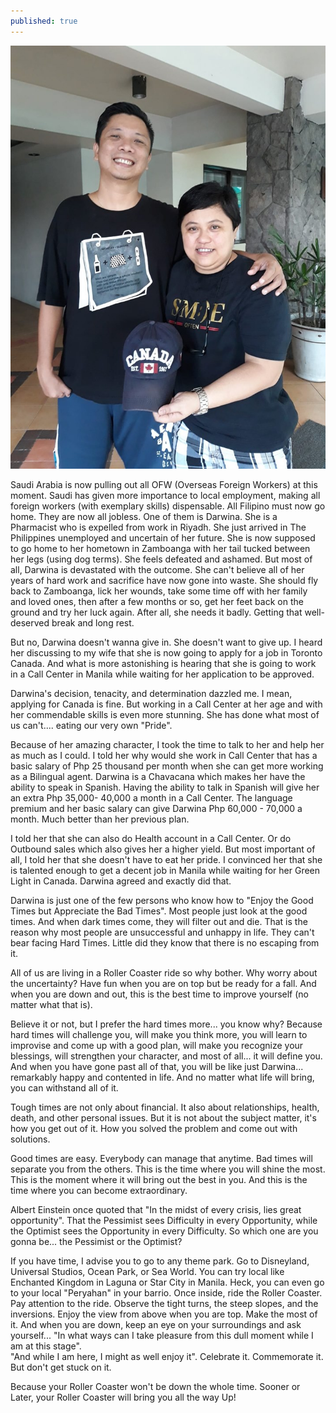 ```yaml
---
published: true
---
```

![OFW](/images/Darwina.jpg)

Saudi Arabia is now pulling out all OFW (Overseas Foreign Workers) at this moment.
Saudi has given more importance to local employment, making all foreign workers (with exemplary skills) dispensable. 
All Filipino must now go home. They are now all jobless.
One of them is Darwina. She is a Pharmacist who is expelled from work in Riyadh. 
She just arrived in The Philippines unemployed and uncertain of her future. 
She is now supposed to go home to her hometown in Zamboanga with her tail tucked between her legs (using dog terms). She feels defeated and ashamed. 
But most of all, Darwina is devastated with the outcome. 
She can't believe all of her years of hard work and sacrifice have now gone into waste.
She should fly back to Zamboanga, lick her wounds, take some time off with her family and loved ones, then after a few months or so, get her feet back on the ground and try her luck again.
After all, she needs it badly. Getting that well-deserved break and long rest.

But no, Darwina doesn't wanna give in. She doesn't want to give up. 
I heard her discussing to my wife that she is now going to apply for a job in Toronto Canada. 
And what is more astonishing is hearing that she is going to work in a Call Center in Manila while waiting for her application to be approved.

Darwina's decision, tenacity, and determination dazzled me.  I mean, applying for Canada is fine. But working in a Call Center at her age and with her commendable skills is even more stunning. 
She has done what most of us can't.... eating our very own "Pride".

Because of her amazing character, I took the time to talk to her and help her as much as I could. 
I told her why would she work in Call Center that has a basic salary of Php 25 thousand per month when she can get more working as a Bilingual agent. 
Darwina is a Chavacana which makes her have the ability to speak in Spanish. 
Having the ability to talk in Spanish will give her an extra Php 35,000- 40,000 a month in a Call Center. 
The language premium and her basic salary can give Darwina Php 60,000 - 70,000 a month. Much better than her previous plan.

I told her that she can also do Health account in a Call Center. Or do Outbound sales which also gives her a higher yield.
But most important of all, I told her that she doesn't have to eat her pride. 
I convinced her that she is talented enough to get a decent job in Manila while waiting for her Green Light in Canada.
Darwina agreed and exactly did that.

Darwina is just one of the few persons who know how to "Enjoy the Good Times but Appreciate the Bad Times". 
Most people just look at the good times. And when dark times come, they will filter out and die.
That is the reason why most people are unsuccessful and unhappy in life. 
They can't bear facing Hard Times.
Little did they know that there is no escaping from it. 

All of us are living in a Roller Coaster ride so why bother. 
Why worry about the uncertainty? 
Have fun when you are on top but be ready for a fall. 
And when you are down and out, this is the best time to improve yourself (no matter what that is).

Believe it or not, but I prefer the hard times more... you know why? 
Because hard times will challenge you, will make you think more, you will learn to improvise and come up with a good plan, will make you recognize your blessings, will strengthen your character, 
and most of all... it will define you.
And when you have gone past all of that, you will be like just Darwina... remarkably happy and contented in life.
And no matter what life will bring, you can withstand all of it.

Tough times are not only about financial. It also about relationships, health, death, and other personal issues. 
But it is not about the subject matter, it's how you get out of it. How you solved the problem and come out with solutions.

Good times are easy. Everybody can manage that anytime.
Bad times will separate you from the others. 
This is the time where you will shine the most. This is the moment where it will bring out the best in you. 
And this is the time where you can become extraordinary.

Albert Einstein once quoted that "In the midst of every crisis, lies great opportunity".
That the Pessimist sees Difficulty in every Opportunity, while the Optimist sees the Opportunity in every Difficulty. 
So which one are you gonna be... the Pessimist or the Optimist?

If you have time, I advise you to go to any theme park. 
Go to Disneyland, Universal Studios, Ocean Park, or Sea World.
You can try local like Enchanted Kingdom in Laguna or Star City in Manila.
Heck, you can even go to your local "Peryahan" in your barrio.
Once inside, ride the Roller Coaster. 
Pay attention to the ride. Observe the tight turns, the steep slopes, and the inversions. 
Enjoy the view from above when you are top. Make the most of it. 
And when you are down, keep an eye on your surroundings and ask yourself...  "In what ways can I take pleasure from this dull moment while I am at this stage".  
"And while I am here, I might as well enjoy it". 
Celebrate it. Commemorate it. But don't get stuck on it.

Because your Roller Coaster won't be down the whole time. Sooner or Later, your Roller Coaster will bring you all the way Up!



